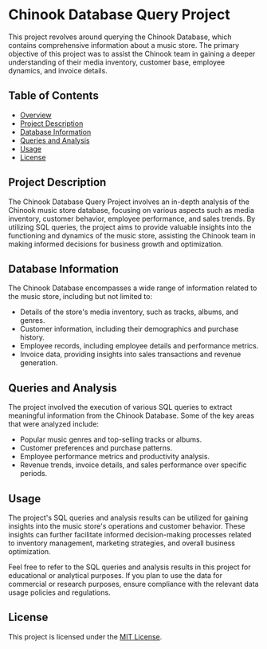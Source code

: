 # Chinook Database Query Project

This project revolves around querying the Chinook Database, which contains comprehensive information about a music store. The primary objective of this project was to assist the Chinook team in gaining a deeper understanding of their media inventory, customer base, employee dynamics, and invoice details.

## Table of Contents

- [Overview](#chinook-database-query-project)
- [Project Description](#project-description)
- [Database Information](#database-information)
- [Queries and Analysis](#queries-and-analysis)
- [Usage](#usage)
- [License](#license)

## Project Description

The Chinook Database Query Project involves an in-depth analysis of the Chinook music store database, focusing on various aspects such as media inventory, customer behavior, employee performance, and sales trends. By utilizing SQL queries, the project aims to provide valuable insights into the functioning and dynamics of the music store, assisting the Chinook team in making informed decisions for business growth and optimization.

## Database Information

The Chinook Database encompasses a wide range of information related to the music store, including but not limited to:

- Details of the store's media inventory, such as tracks, albums, and genres.
- Customer information, including their demographics and purchase history.
- Employee records, including employee details and performance metrics.
- Invoice data, providing insights into sales transactions and revenue generation.

## Queries and Analysis

The project involved the execution of various SQL queries to extract meaningful information from the Chinook Database. Some of the key areas that were analyzed include:

- Popular music genres and top-selling tracks or albums.
- Customer preferences and purchase patterns.
- Employee performance metrics and productivity analysis.
- Revenue trends, invoice details, and sales performance over specific periods.

## Usage

The project's SQL queries and analysis results can be utilized for gaining insights into the music store's operations and customer behavior. These insights can further facilitate informed decision-making processes related to inventory management, marketing strategies, and overall business optimization.

Feel free to refer to the SQL queries and analysis results in this project for educational or analytical purposes. If you plan to use the data for commercial or research purposes, ensure compliance with the relevant data usage policies and regulations.

## License

This project is licensed under the [MIT License](LICENSE).
